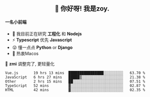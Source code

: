 <h2 align="center">👋 你好呀! 我是zoy.</h2>

#### 一名小前端

- 🌱 我目前正在研究 **工程化** 和 **Nodejs**
- ⚡ **Typescript** 优先 **Javascript**
- 😜 懂一点点 **Python** or **Django**
- 🚀 热衷Macos

🌟 **zmi** 调整完了, 更轻量化




<!--
**l-zoy/l-zoy** is a ✨ _special_ ✨ repository because its `README.md` (this file) appears on your GitHub profile.

Here are some ideas to get you started:

- 🔭 I’m currently working on ...
- 🌱 I’m currently learning ...
- 👯 I’m looking to collaborate on ...
- 🤔 I’m looking for help with ...
- 💬 Ask me about ...
- 📫 How to reach me: ...
- 😄 Pronouns: ...
- ⚡ Fun fact: ...
-->

<!--START_SECTION:waka-->
```text
Vue.js       19 hrs 13 mins  ████████████████░░░░░░░░░   63.70 % 
JavaScript   6 hrs 27 mins   █████▒░░░░░░░░░░░░░░░░░░░   21.38 % 
Other        2 hrs 15 mins   ██░░░░░░░░░░░░░░░░░░░░░░░   07.51 % 
TypeScript   52 mins         ▓░░░░░░░░░░░░░░░░░░░░░░░░   02.87 % 
HTML         42 mins         ▓░░░░░░░░░░░░░░░░░░░░░░░░   02.35 % 
```
<!--END_SECTION:waka-->

